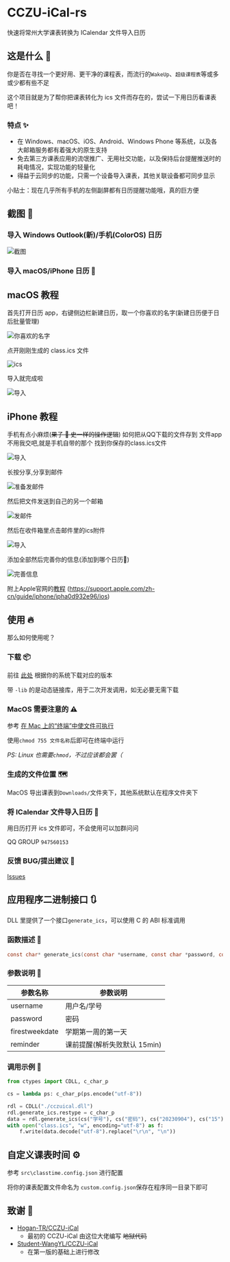 # CCZU-iCal-rs

快速将常州大学课表转换为 ICalendar 文件导入日历

## 这是什么 🤔

你是否在寻找一个更好用、更干净的课程表，而流行的`WakeUp`、`超级课程表`等或多或少都有些不足

这个项目就是为了帮你把课表转化为 ics 文件而存在的，尝试一下用日历看课表吧！

### 特点 ✨

- 在 Windows、macOS、iOS、Android、Windows Phone 等系统，以及各大邮箱服务都有着强大的原生支持
- 免去第三方课表应用的流氓推广、无用社交功能，以及保持后台提醒推送时的耗电情况，实现功能的轻量化
- 得益于云同步的功能，只需一个设备导入课表，其他关联设备都可同步显示

小贴士：现在几乎所有手机的左侧副屏都有日历提醒功能哦，真的巨方便

## 截图 🥰

### 导入 Windows Outlook(新)/手机(ColorOS) 日历

![截图](docs/screenshot.png)

### 导入 macOS/iPhone 日历 📅

## macOS 教程

首先打开日历 app，右键侧边栏新建日历，取一个你喜欢的名字(新建日历便于日后批量管理)

![你喜欢的名字](docs/你喜欢的名字.png)

点开刚刚生成的 class.ics 文件

![ics](docs/ics.png)

导入就完成啦

![导入](docs/导入.png)

## iPhone 教程

手机有点小麻烦(~~果子 🐶 史一样的操作逻辑~~)
如何把从QQ下载的文件存到 文件app 不用我交吧,就是手机自带的那个
找到你保存的class.ics文件

![导入](docs/导入01.jpeg)

长按分享,分享到邮件

![准备发邮件](docs/准备发邮件.PNG)

然后把文件发送到自己的另一个邮箱

![发邮件](docs/邮件.PNG)

然后在收件箱里点击邮件里的ics附件

![导入](docs/导入02.jpeg)

添加全部然后完善你的信息(添加到哪个日历📅)

![完善信息](docs/选择.jpeg)

附上Apple官网的[教程](~~和没讲一样~~) (https://support.apple.com/zh-cn/guide/iphone/ipha0d932e96/ios)

## 使用 🔥

那么如何使用呢？

### 下载 📦

前往 [此处](https://github.com/CCZU-OSSA/CCZU-iCal-rs/releases/latest) 根据你的系统下载对应的版本

带 `-lib` 的是动态链接库，用于二次开发调用，如无必要无需下载

### MacOS 需要注意的 ⚠️

参考 [在 Mac 上的“终端”中使文件可执行](https://support.apple.com/zh-cn/guide/terminal/apdd100908f-06b3-4e63-8a87-32e71241bab4/mac)

使用`chmod 755 文件名称`后即可在终端中运行

_PS: Linux 也需要`chmod`，不过应该都会罢（_

### 生成的文件位置 🗺️

MacOS 导出课表到`Downloads/`文件夹下，其他系统默认在程序文件夹下

### 将 ICalendar 文件导入日历 📄

用日历打开 ics 文件即可，不会使用可以加群问问

QQ GROUP `947560153`

### 反馈 BUG/提出建议 🐛

[Issues](https://github.com/CCZU-OSSA/CCZU-iCal-rs/issues)

## 应用程序二进制接口 🔃

DLL 里提供了一个接口`generate_ics`，可以使用 C 的 ABI 标准调用

### 函数描述 💬

```C
const char* generate_ics(const char *username, const char *password, const char *firestweekdate, const char *reminder);
```

### 参数说明 📄

| 参数名称       | 参数说明                     |
| -------------- | ---------------------------- |
| username       | 用户名/学号                  |
| password       | 密码                         |
| firestweekdate | 学期第一周的第一天           |
| reminder       | 课前提醒(解析失败默认 15min) |

### 调用示例 📄

```python
from ctypes import CDLL, c_char_p

cs = lambda ps: c_char_p(ps.encode("utf-8"))

rdl = CDLL("./cczuical.dll")
rdl.generate_ics.restype = c_char_p
data = rdl.generate_ics(cs("学号"), cs("密码"), cs("20230904"), cs("15"))
with open("class.ics", "w", encoding="utf-8") as f:
    f.write(data.decode("utf-8").replace("\r\n", "\n"))
```

## 自定义课表时间 ⚙️

参考 `src\classtime.config.json` 进行配置

将你的课表配置文件命名为 `custom.config.json`保存在程序同一目录下即可

## 致谢 🎉

- [Hogan-TR/CCZU-iCal](https://github.com/Hogan-TR/CCZU-iCal)
  - 最初的 CCZU-iCal 由这位大佬编写 ~~地狱代码~~
- [Student-WangYL/CCZU-iCal](https://github.com/Student-WangYL/CCZU-iCal)
  - 在第一版的基础上进行修改
